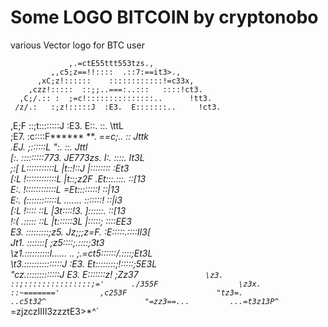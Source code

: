 # Some LOGO BITCOIN by cryptonobo
  various Vector logo for BTC user

                 ,.=ctE55ttt553tzs.,                               
             ,,c5;z==!!::::  .::7:==it3>.,                         
          ,xC;z!::::::    ::::::::::::!=c33x,                      
        ,czz!:::::  ::;;..===:..:::   ::::!ct3.                    
      ,C;/.:: :  ;=c!:::::::::::::::..      !tt3.                  
     /z/.:   :;z!:::::J  :E3.  E:::::::..     !ct3.                
   ,E;F   ::;t::::::::J  :E3.  E::.     ::.     \ttL               
  ;E7.    :c::::F******   **.  *==c;..    ::     Jttk              
 .EJ.    ;::::::L                   "\:.   ::.    Jttl             
 [:.    :::::::::773.    JE773zs.     I:. ::::.    It3L            
;:[     L:::::::::::L    |t::!::J     |::::::::    :Et3            
[:L    !::::::::::::L    |t::;z2F    .Et:::.:::.  ::[13    
E:.    !::::::::::::L               =Et::::::::!  ::|13        
E:.    (::::::::::::L    .......       \:::::::!  ::|i3        
[:L    !::::      ::L    |3t::::!3.     ]::::::.  ::[13        
!:(     .:::::    ::L    |t::::::3L     |:::::; ::::EE3      
 E3.    :::::::::;z5.    Jz;;;z=F.     :E:::::.::::II3[            
 Jt1.    :::::::[                    ;z5::::;.::::;3t3             
  \z1.::::::::::l......   ..   ;.=ct5::::::/.::::;Et3L             
   \t3.:::::::::::::::J  :E3.  Et::::::::;!:::::;5E3L              
    "cz\.:::::::::::::J   E3.  E:::::::z!     ;Zz37`               
      \z3.       ::;:::::::::::::::;='      ./355F                 
        \z3x.         ::~======='         ,c253F                   
          "tz3=.                      ..c5t32^                     
             "=zz3==...         ...=t3z13P^                        
                 `*=zjzczIIII3zzztE3>*^`                           
